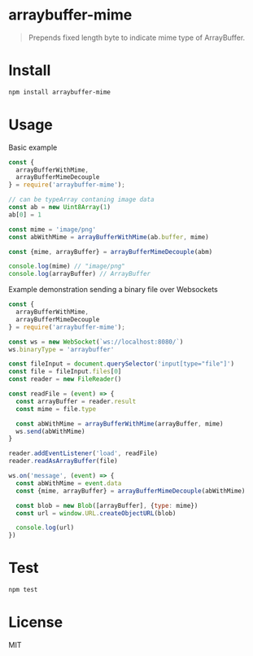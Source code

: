 # arraybuffer-mime

> Prepends fixed length byte to indicate mime type of ArrayBuffer.

# Install

```bash
npm install arraybuffer-mime
```

# Usage

Basic example

```javascript
const {
  arrayBufferWithMime,
  arrayBufferMimeDecouple
} = require('arraybuffer-mime');

// can be typeArray contaning image data
const ab = new Uint8Array(1)
ab[0] = 1

const mime = 'image/png'
const abWithMime = arrayBufferWithMime(ab.buffer, mime)

const {mime, arrayBuffer} = arrayBufferMimeDecouple(abm)

console.log(mime) // "image/png"
console.log(arrayBuffer) // ArrayBuffer
```

Example demonstration sending a binary file over Websockets

```javascript
const {
  arrayBufferWithMime,
  arrayBufferMimeDecouple
} = require('arraybuffer-mime');

const ws = new WebSocket(`ws://localhost:8080/`)
ws.binaryType = 'arraybuffer'

const fileInput = document.querySelector('input[type="file"]')
const file = fileInput.files[0]
const reader = new FileReader()

const readFile = (event) => {
  const arrayBuffer = reader.result
  const mime = file.type

  const abWithMime = arrayBufferWithMime(arrayBuffer, mime)
  ws.send(abWithMime)
}

reader.addEventListener('load', readFile)
reader.readAsArrayBuffer(file)

ws.on('message', (event) => {
  const abWithMime = event.data
  const {mime, arrayBuffer} = arrayBufferMimeDecouple(abWithMime)

  const blob = new Blob([arrayBuffer], {type: mime})
  const url = window.URL.createObjectURL(blob)

  console.log(url)
})
```

# Test

```bash
npm test
```

# License

MIT
